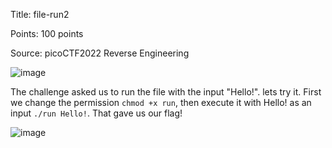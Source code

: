 Title: file-run2

Points: 100 points

Source: picoCTF2022 Reverse Engineering

![image](https://github.com/eugeneowh/picoCTF/assets/91729496/1759270a-ca4f-4df1-a0c8-b532bef92946)

The challenge asked us to run the file with the input "Hello!". lets try it. First we change the permission `chmod +x run`, then execute it with Hello! as an input `./run Hello!`. That gave us our flag!

![image](https://github.com/eugeneowh/picoCTF/assets/91729496/2255cd0e-9e87-44c4-94e5-8636e79e6443)
